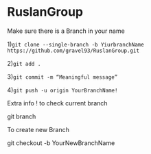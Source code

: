 # RuslanGroup
Make sure there is a Branch in your name<br>
    
1)`git clone --single-branch -b YiurbranchName https://github.com/gravel93/RuslanGroup.git` <br>
  
2)`git add .` </br>

3)`git commit -m “Meaningful message”` </br>

      
4)`git push -u origin YourBranchName!` </br>



Extra info ! to check current branch 

git branch 

To create new Branch

git checkout -b YourNewBranchName

